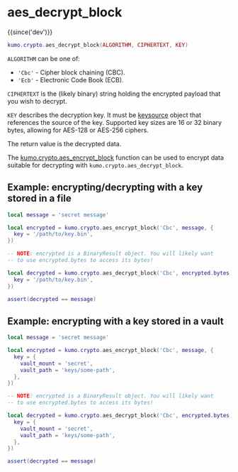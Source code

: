 # aes_decrypt_block

{{since('dev')}}

```lua
kumo.crypto.aes_decrypt_block(ALGORITHM, CIPHERTEXT, KEY)
```

`ALGORITHM` can be one of:

 * `'Cbc'` - Cipher block chaining (CBC).
 * `'Ecb'` - Electronic Code Book (ECB).

`CIPHERTEXT` is the (likely binary) string holding the encrypted payload that
you wish to decrypt.

`KEY` describes the decryption key. It must be [keysource](../keysource.md)
object that references the source of the key.  Supported key sizes are 16 or 32
binary bytes, allowing for AES-128 or AES-256 ciphers.

The return value is the decrypted data.

The [kumo.crypto.aes_encrypt_block](aes_encrypt_block.md) function can be used
to encrypt data suitable for decrypting with `kumo.crypto.aes_decrypt_block`.


## Example: encrypting/decrypting with a key stored in a file

```lua
local message = 'secret message'

local encrypted = kumo.crypto.aes_encrypt_block('Cbc', message, {
  key = '/path/to/key.bin',
})

-- NOTE: encrypted is a BinaryResult object. You will likely want
-- to use encrypted.bytes to access its bytes!

local decrypted = kumo.crypto.aes_decrypt_block('Cbc', encrypted.bytes, {
  key = '/path/to/key.bin',
})

assert(decrypted == message)
```

## Example: encrypting with a key stored in a vault

```lua
local message = 'secret message'

local encrypted = kumo.crypto.aes_encrypt_block('Cbc', message, {
  key = {
    vault_mount = 'secret',
    vault_path = 'keys/some-path',
  },
})

-- NOTE: encrypted is a BinaryResult object. You will likely want
-- to use encrypted.bytes to access its bytes!

local decrypted = kumo.crypto.aes_decrypt_block('Cbc', encrypted.bytes, {
  key = {
    vault_mount = 'secret',
    vault_path = 'keys/some-path',
  },
})

assert(decrypted == message)
```
